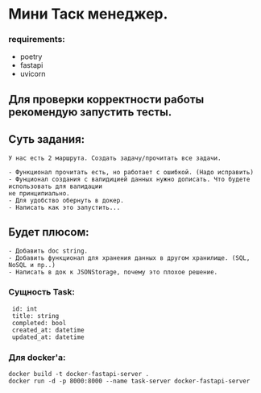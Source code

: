 # Мини Таск менеджер.

### requirements:

- poetry
- fastapi
- uvicorn

## Для проверки корректности работы рекомендую запустить тесты.

## Суть задания:
```
У нас есть 2 маршрута. Создать задачу/прочитать все задачи. 

- Функционал прочитать есть, но работает с ошибкой. (Надо исправить)
- Фунционал создания с валидицией данных нужно дописать. Что будете использовать для валидации
не принципиально.
- Для удобство обернуть в докер.
- Написать как это запустить...
```

## Будет плюсом:
```
- Добавить doc string.
- Добавить функционал для хранения данных в другом хранилище. (SQL, NoSQL и пр..)
- Написать в док к JSONStorage, почему это плохое решение.
```

### Сущность Task:
```
 id: int
 title: string
 completed: bool
 created_at: datetime
 updated_at: datetime
```

### Для docker'a:
```
docker build -t docker-fastapi-server .
docker run -d -p 8000:8000 --name task-server docker-fastapi-server
```
